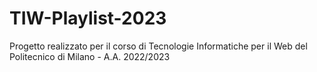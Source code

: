 # TIW-Playlist-2023
Progetto realizzato per il corso di Tecnologie Informatiche per il Web del Politecnico di Milano - A.A. 2022/2023 
